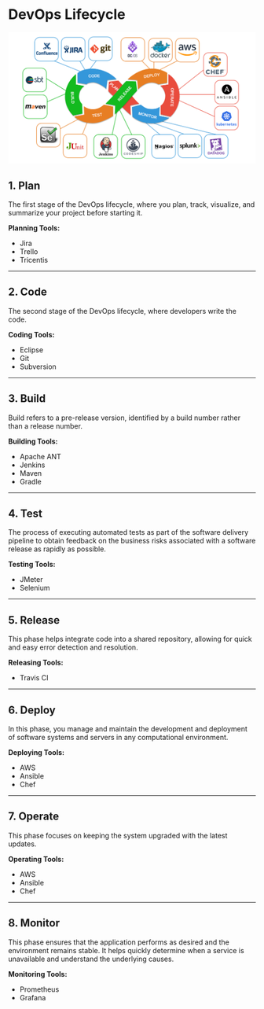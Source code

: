 # DevOps Lifecycle
![preview](./img/dev%20tool%20img.png)
## 1. Plan
The first stage of the DevOps lifecycle, where you plan, track, visualize, and summarize your project before starting it.

**Planning Tools:**
- Jira
- Trello
- Tricentis

---

## 2. Code
The second stage of the DevOps lifecycle, where developers write the code.

**Coding Tools:**
- Eclipse
- Git
- Subversion

---

## 3. Build
Build refers to a pre-release version, identified by a build number rather than a release number.

**Building Tools:**
- Apache ANT
- Jenkins
- Maven
- Gradle

---

## 4. Test
The process of executing automated tests as part of the software delivery pipeline to obtain feedback on the business risks associated with a software release as rapidly as possible.

**Testing Tools:**
- JMeter
- Selenium

---

## 5. Release
This phase helps integrate code into a shared repository, allowing for quick and easy error detection and resolution.

**Releasing Tools:**
- Travis CI

---

## 6. Deploy
In this phase, you manage and maintain the development and deployment of software systems and servers in any computational environment.

**Deploying Tools:**
- AWS
- Ansible
- Chef

---

## 7. Operate
This phase focuses on keeping the system upgraded with the latest updates.

**Operating Tools:**
- AWS
- Ansible
- Chef

---

## 8. Monitor
This phase ensures that the application performs as desired and the environment remains stable. It helps quickly determine when a service is unavailable and understand the underlying causes.

**Monitoring Tools:**
- Prometheus
- Grafana
